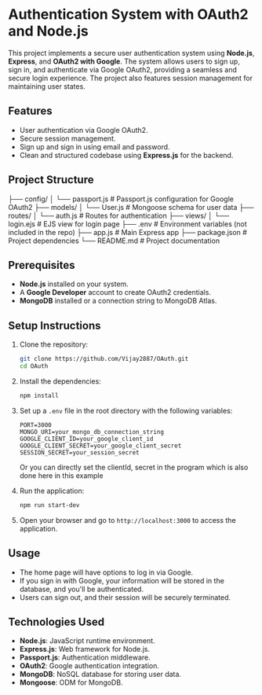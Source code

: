 # Authentication System with OAuth2 and Node.js

This project implements a secure user authentication system using **Node.js**, **Express**, and **OAuth2 with Google**. The system allows users to sign up, sign in, and authenticate via Google OAuth2, providing a seamless and secure login experience. The project also features session management for maintaining user states.

## Features

- User authentication via Google OAuth2.
- Secure session management.
- Sign up and sign in using email and password.
- Clean and structured codebase using **Express.js** for the backend.

## Project Structure

├── config/ │ └── passport.js # Passport.js configuration for Google OAuth2 ├── models/ │ └── User.js # Mongoose schema for user data ├── routes/ │ └── auth.js # Routes for authentication ├── views/ │ └── login.ejs # EJS view for login page ├── .env # Environment variables (not included in the repo) ├── app.js # Main Express app ├── package.json # Project dependencies └── README.md # Project documentation


## Prerequisites

- **Node.js** installed on your system.
- A **Google Developer** account to create OAuth2 credentials.
- **MongoDB** installed or a connection string to MongoDB Atlas.

## Setup Instructions

1. Clone the repository:

    ```bash
    git clone https://github.com/Vijay2887/OAuth.git
    cd OAuth
    ```

2. Install the dependencies:

    ```bash
    npm install
    ```

3. Set up a `.env` file in the root directory with the following variables:

    ```
    PORT=3000
    MONGO_URI=your_mongo_db_connection_string
    GOOGLE_CLIENT_ID=your_google_client_id
    GOOGLE_CLIENT_SECRET=your_google_client_secret
    SESSION_SECRET=your_session_secret
    ```

    Or you can directly set the clientId, secret in the program which is also done here in this example

4. Run the application:

    ```bash
    npm run start-dev
    ```

5. Open your browser and go to `http://localhost:3000` to access the application.

## Usage

- The home page will have options to log in via Google.
- If you sign in with Google, your information will be stored in the database, and you'll be authenticated.
- Users can sign out, and their session will be securely terminated.

## Technologies Used

- **Node.js**: JavaScript runtime environment.
- **Express.js**: Web framework for Node.js.
- **Passport.js**: Authentication middleware.
- **OAuth2**: Google authentication integration.
- **MongoDB**: NoSQL database for storing user data.
- **Mongoose**: ODM for MongoDB.

